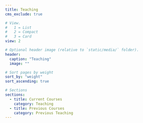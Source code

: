```yaml
---
title: Teaching
cms_exclude: true

# View.
#   1 = List
#   2 = Compact
#   3 = Card
view: 2

# Optional header image (relative to `static/media/` folder).
header:
  caption: "Teaching"
  image: ""

# Sort pages by weight
sort_by: "weight"
sort_ascending: true

# Sections
sections:
  - title: Current Courses
    category: Teaching
  - title: Previous Courses
    category: Previous Teaching
---
```

